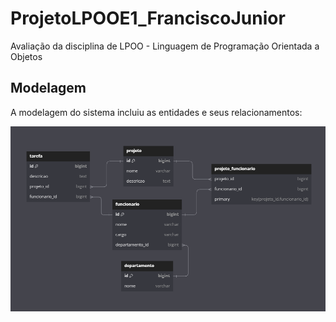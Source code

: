 # ProjetoLPOOE1_FranciscoJunior

Avaliação da disciplina de LPOO - Linguagem de Programação Orientada a Objetos

## Modelagem

A modelagem do sistema incluiu as entidades e seus relacionamentos:

![diagrama2](img/img/diagrama2.png)

